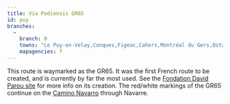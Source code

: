 ```yaml
---
title: Via Podiensis GR65
id: puy
branches:
  -
    branch: 0
    towns: "Le Puy-en-Velay,Conques,Figeac,Cahors,Montréal du Gers,Ostabat"
    mapagencies: f
---
```


This route is waymarked as the GR65\. It was the first French route to be created, and is currently by far the most used. See the [Fondation David Parou site][0] for more info on its creation. The red/white markings of the GR65 continue on the [Camino Navarro][1] through Navarre. 

[0]: http://www.saint-jacques.info/anglais/lepuy.htm
[1]: navarro.html